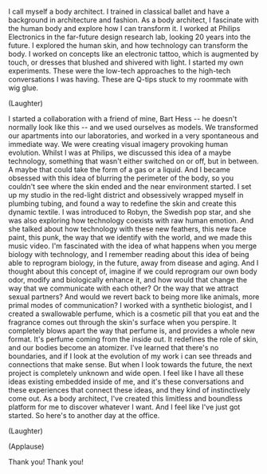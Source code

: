 
I call myself a body architect.
I trained in classical ballet
and have a background in architecture and fashion.
As a body architect, I fascinate with the human body
and explore how I can transform it.
I worked at Philips Electronics
in the far-future design research lab,
looking 20 years into the future.
I explored the human skin, and how technology can transform the body.
I worked on concepts like an electronic tattoo,
which is augmented by touch,
or dresses that blushed and shivered with light.
I started my own experiments.
These were the low-tech approaches to the high-tech conversations I was having.
These are Q-tips stuck to my roommate with wig glue.

(Laughter)

I started a collaboration with a friend of mine, Bart Hess --
he doesn&#39;t normally look like this --
and we used ourselves as models.
We transformed our apartments into our laboratories,
and worked in a very spontaneous and immediate way.
We were creating
visual imagery provoking human evolution.
Whilst I was at Philips, we discussed this idea of a maybe technology,
something that wasn&#39;t either switched on or off, but in between.
A maybe that could take the form of a gas or a liquid.
And I became obsessed with this idea of blurring the perimeter of the body,
so you couldn&#39;t see where the skin ended and the near environment started.
I set up my studio in the red-light district
and obsessively wrapped myself in plumbing tubing,
and found a way to redefine the skin
and create this dynamic textile.
I was introduced to Robyn, the Swedish pop star,
and she was also exploring
how technology coexists with raw human emotion.
And she talked about how technology with these new feathers,
this new face paint, this punk, the way that we identify with the world,
and we made this music video.
I&#39;m fascinated with the idea
of what happens when you merge biology with technology,
and I remember reading about this idea of being able to reprogram
biology, in the future, away from disease and aging.
And I thought about this concept of,
imagine if we could reprogram
our own body odor, modify and biologically enhance it,
and how would that change the way that we communicate with each other?
Or the way that we attract sexual partners?
And would we revert back to being more like animals,
more primal modes of communication?
I worked with a synthetic biologist,
and I created a swallowable perfume,
which is a cosmetic pill that you eat
and the fragrance comes out through the skin&#39;s surface when you perspire.
It completely blows apart the way that perfume is,
and provides a whole new format.
It&#39;s perfume coming from the inside out.
It redefines the role of skin, and our bodies become an atomizer.
I&#39;ve learned that there&#39;s no boundaries,
and if I look at the evolution of my work
i can see threads and connections that make sense.
But when I look towards the future,
the next project is completely unknown and wide open.
I feel like I have all these ideas existing embedded inside of me,
and it&#39;s these conversations and these experiences
that connect these ideas, and they kind of instinctively come out.
As a body architect,
I&#39;ve created this limitless and boundless platform
for me to discover whatever I want.
And I feel like I&#39;ve just got started.
So here&#39;s to another day at the office.

(Laughter)
 
(Applause)

Thank you!
Thank you!
